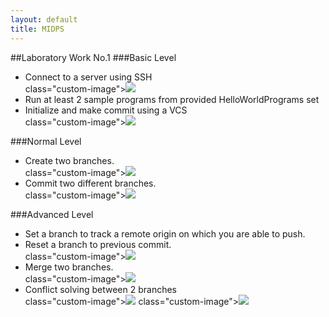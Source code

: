 ```yaml
---
layout: default
title: MIDPS
---
```

##Laboratory Work No.1
###Basic Level
<ul>
  <li>Connect to a server using SSH</li>
  class="custom-image"><img src="https://41.media.tumblr.com/899664a9733a7cee10d252a68e3f60df/tumblr_o33y88mR9p1uix9buo2_1280.png" /></div> 
  <li>Run at least 2 sample programs from provided HelloWorldPrograms set</li>
  <li>Initialize and make commit using a VCS</li>
  class="custom-image"><img src="https://40.media.tumblr.com/207354596a231fda81cfd623a0f516c1/tumblr_o33y88mR9p1uix9buo3_1280.png" /></div> 
</ul>

###Normal Level

<ul>
  <li>Create two branches.</li>
  class="custom-image"><img src="https://41.media.tumblr.com/40f530b3c95bb71186b0949fae9578cf/tumblr_o33y88mR9p1uix9buo6_1280.png" /></div> 
  <li>Commit two different branches.</li>
  class="custom-image"><img src="https://36.media.tumblr.com/a8e3238c1d7c57642d12d2c411775f3f/tumblr_o33y88mR9p1uix9buo7_1280.png" /></div> 
</ul>

###Advanced Level 

<ul>
  <li>Set a branch to track a remote origin on which you are able to push.</li>
  <li>Reset a branch to previous commit.</li>
  class="custom-image"><img src="https://36.media.tumblr.com/b19f5e41999dac9dcb9190ed97b737ea/tumblr_o33y91nxIY1uix9buo7_1280.png" /></div> 
  <li>Merge two branches.</li>
  class="custom-image"><img src="https://41.media.tumblr.com/ed8fc40e7e55c6c3b4c4fbee217faaa2/tumblr_o33y88mR9p1uix9buo10_1280.png" /></div> 
  <li>Conflict solving between 2 branches</li>
  class="custom-image"><img src="https://41.media.tumblr.com/96c080c310d068bc1d88007c80f3bbcf/tumblr_o33y91nxIY1uix9buo2_1280.png" /></div> 
  class="custom-image"><img src="https://40.media.tumblr.com/ee102ff2660320313924fcfc925dcfcc/tumblr_o33y91nxIY1uix9buo5_1280.png" /></div> 
</ul>

